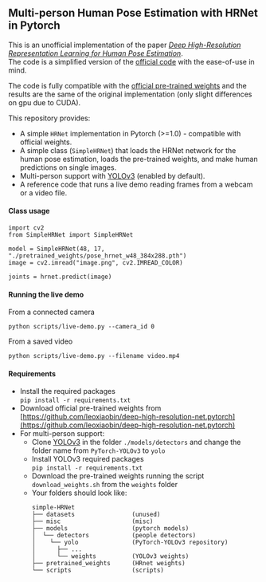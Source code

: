 ## Multi-person Human Pose Estimation with HRNet in Pytorch

This is an unofficial implementation of the paper
 [*Deep High-Resolution Representation Learning for Human Pose Estimation*](https://arxiv.org/abs/1902.09212).  
The code is a simplified version of the [official code](https://github.com/leoxiaobin/deep-high-resolution-net.pytorch)
 with the ease-of-use in mind.

The code is fully compatible with the
 [official pre-trained weights](https://github.com/leoxiaobin/deep-high-resolution-net.pytorch) and the results are the
 same of the original implementation (only slight differences on gpu due to CUDA).


This repository provides:
- A simple ``HRNet`` implementation in Pytorch (>=1.0) - compatible with official weights.
- A simple class (``SimpleHRNet``) that loads the HRNet network for the human pose estimation, loads the pre-trained weights,
 and make human predictions on single images.
- Multi-person support with
 [YOLOv3](https://github.com/eriklindernoren/PyTorch-YOLOv3/tree/47b7c912877ca69db35b8af3a38d6522681b3bb3) 
 (enabled by default).  
- A reference code that runs a live demo reading frames from a webcam or a video file.
 
#### Class usage

```
import cv2
from SimpleHRNet import SimpleHRNet

model = SimpleHRNet(48, 17, "./pretrained_weights/pose_hrnet_w48_384x288.pth")
image = cv2.imread("image.png", cv2.IMREAD_COLOR)

joints = hrnet.predict(image)
```

#### Running the live demo

From a connected camera
```
python scripts/live-demo.py --camera_id 0
```
From a saved video
```
python scripts/live-demo.py --filename video.mp4
```

#### Requirements

- Install the required packages    
 ``pip install -r requirements.txt``
- Download official pre-trained weights from 
[https://github.com/leoxiaobin/deep-high-resolution-net.pytorch](https://github.com/leoxiaobin/deep-high-resolution-net.pytorch)
- For multi-person support:
    - Clone
[YOLOv3](https://github.com/eriklindernoren/PyTorch-YOLOv3/tree/47b7c912877ca69db35b8af3a38d6522681b3bb3) 
in the folder ``./models/detectors`` and change the folder name from ``PyTorch-YOLOv3`` to ``yolo``
    - Install YOLOv3 required packages  
       ``pip install -r requirements.txt``
    - Download the pre-trained weights running the script ``download_weights.sh`` from the ``weights`` folder
    - Your folders should look like:
        ```
        simple-HRNet
        ├── datasets                (unused)
        ├── misc                    (misc)
        ├── models                  (pytorch models)
        │  └── detectors            (people detectors)
        │    └── yolo               (PyTorch-YOLOv3 repository)
        │      ├── ...
        │      └── weights          (YOLOv3 weights)
        ├── pretrained_weights      (HRnet weights)
        └── scripts                 (scripts)
        ```
